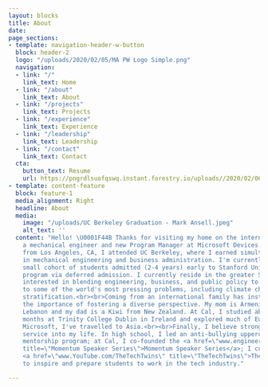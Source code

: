 ```yaml
---
layout: blocks
title: About
date: 
page_sections:
- template: navigation-header-w-button
  block: header-2
  logo: "/uploads/2020/02/05/MA PW Logo Simple.png"
  navigation:
  - link: "/"
    link_text: Home
  - link: "/about"
    link_text: About
  - link: "/projects"
    link_text: Projects
  - link: "/experience"
    link_text: Experience
  - link: "/leadership"
    link_text: Leadership
  - link: "/contact"
    link_text: Contact
  cta:
    button_text: Resume
    url: https://pngrdlsuofqswq.instant.forestry.io/uploads//2020/02/06/mark-ansell-resume-2019.pdf
- template: content-feature
  block: feature-1
  media_alignment: Right
  headline: About
  media:
    image: "/uploads/UC Berkeley Graduation - Mark Ansell.jpeg"
    alt_text: ''
  content: "Hello! \U0001F44B Thanks for visiting my home on the internet. <br><br>I'm
    a mechanical engineer and new Program Manager at Microsoft Devices.<br><br>Originally
    from Los Angeles, CA, I attended UC Berkeley, where I earned simultaneous degrees
    in mechanical engineering and business administration. I'm currently part of a
    small cohort of students admitted (2-4 years) early to Stanford University's MBA
    program via deferred admission. I currently reside in the greater Seattle area.<br><br>I'm
    interested in blending engineering, business, and public policy to create solutions
    to some of the world's most pressing problems, including climate change and economic
    stratification.<br><br>Coming from an international family has instilled in me
    the importance of fostering a diverse perspective. My mom is Armenian from Beirut,
    Lebanon and my dad is a Kiwi from New Zealand. At Cal, I studied abroad for 5
    months at Trinity College Dublin in Ireland and explored much of Europe. With
    Microsoft, I've travelled to Asia.<br><br>Finally, I believe strongly in integrating
    service into my life. In high school, I led an anti-bullying upperclassmen-freshman
    mentorship program; at Cal, I co-founded the <a href=\"www.engineering.berkeley.edu/momentum\"
    title=\"Momentum Speaker Series\">Momentum Speaker Series</a>; I currently run
    <a href=\"www.YouTube.com/TheTechTwins\" title=\"TheTechTwins\">TheTechTwins</a>
    to inspire and prepare students to work in the tech industry."

---
```

